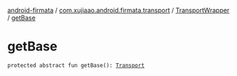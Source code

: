 [android-firmata](../../index.md) / [com.xujiaao.android.firmata.transport](../index.md) / [TransportWrapper](index.md) / [getBase](./get-base.md)

# getBase

`protected abstract fun getBase(): `[`Transport`](../-transport/index.md)